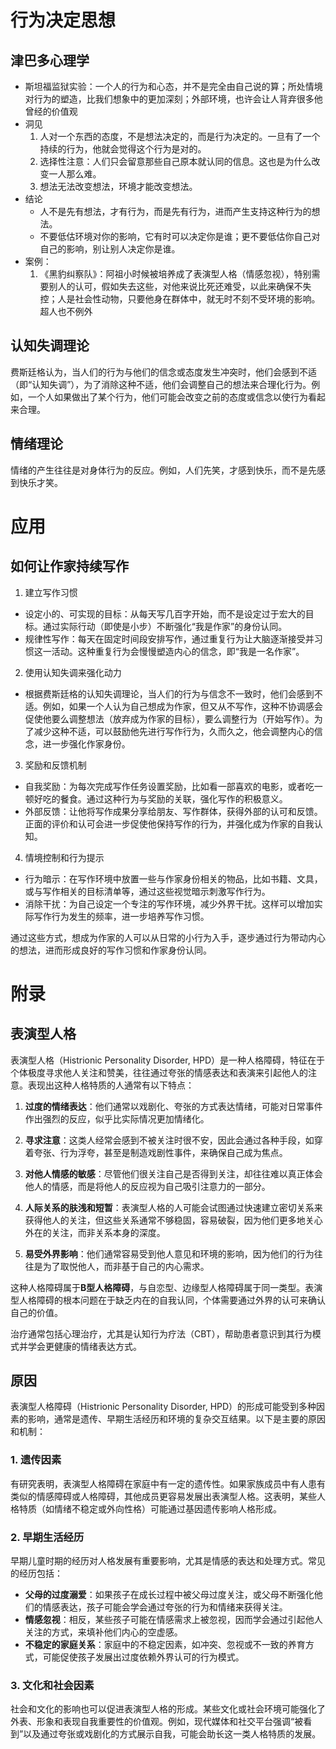 # 行为决定思想

## 津巴多心理学
* 斯坦福监狱实验：一个人的行为和心态，并不是完全由自己说的算；所处情境对行为的塑造，比我们想象中的更加深刻；外部环境，也许会让人背弃很多他曾经的价值观
* 洞见
    1. 人对一个东西的态度，不是想法决定的，而是行为决定的。一旦有了一个持续的行为，他就会觉得这个行为是对的。
    2. 选择性注意：人们只会留意那些自己原本就认同的信息。这也是为什么改变一人那么难。
    3. 想法无法改变想法，环境才能改变想法。
* 结论
    * 人不是先有想法，才有行为，而是先有行为，进而产生支持这种行为的想法。
    * 不要低估环境对你的影响，它有时可以决定你是谁；更不要低估你自己对自己的影响，别让别人决定你是谁。
* 案例：
    1. 《黑豹纠察队》：阿祖小时候被培养成了表演型人格（情感忽视），特别需要别人的认可，假如失去这些，对他来说比死还难受，以此来确保不失控；人是社会性动物，只要他身在群体中，就无时不刻不受环境的影响。超人也不例外

## 认知失调理论

费斯廷格认为，当人们的行为与他们的信念或态度发生冲突时，他们会感到不适（即“认知失调”），为了消除这种不适，他们会调整自己的想法来合理化行为。例如，一个人如果做出了某个行为，他们可能会改变之前的态度或信念以使行为看起来合理。

## 情绪理论

情绪的产生往往是对身体行为的反应。例如，人们先笑，才感到快乐，而不是先感到快乐才笑。

# 应用

## 如何让作家持续写作

1. 建立写作习惯

* 设定小的、可实现的目标：从每天写几百字开始，而不是设定过于宏大的目标。通过实际行动（即使是小步）不断强化“我是作家”的身份认同。
* 规律性写作：每天在固定时间段安排写作，通过重复行为让大脑逐渐接受并习惯这一活动。这种重复行为会慢慢塑造内心的信念，即“我是一名作家”。

2. 使用认知失调来强化动力

* 根据费斯廷格的认知失调理论，当人们的行为与信念不一致时，他们会感到不适。例如，如果一个人认为自己想成为作家，但又从不写作，这种不协调感会促使他要么调整想法（放弃成为作家的目标），要么调整行为（开始写作）。为了减少这种不适，可以鼓励他先进行写作行为，久而久之，他会调整内心的信念，进一步强化作家身份。

3. 奖励和反馈机制

* 自我奖励：为每次完成写作任务设置奖励，比如看一部喜欢的电影，或者吃一顿好吃的餐食。通过这种行为与奖励的关联，强化写作的积极意义。
* 外部反馈：让他将写作成果分享给朋友、写作群体，获得外部的认可和反馈。正面的评价和认可会进一步促使他保持写作的行为，并强化成为作家的自我认知。

4. 情境控制和行为提示

* 行为暗示：在写作环境中放置一些与作家身份相关的物品，比如书籍、文具，或与写作相关的目标清单等，通过这些视觉暗示刺激写作行为。
* 消除干扰：为自己设定一个专注的写作环境，减少外界干扰。这样可以增加实际写作行为发生的频率，进一步培养写作习惯。

通过这些方式，想成为作家的人可以从日常的小行为入手，逐步通过行为带动内心的想法，进而形成良好的写作习惯和作家身份认同。


# 附录

## 表演型人格
表演型人格（Histrionic Personality Disorder, HPD）是一种人格障碍，特征在于个体极度寻求他人关注和赞美，往往通过夸张的情感表达和表演来引起他人的注意。表现出这种人格特质的人通常有以下特点：

1. **过度的情绪表达**：他们通常以戏剧化、夸张的方式表达情绪，可能对日常事件作出强烈的反应，似乎比实际情况更加情绪化。
   
2. **寻求注意**：这类人经常会感到不被关注时很不安，因此会通过各种手段，如穿着夸张、行为浮夸，甚至是制造戏剧性事件，来确保自己成为焦点。

3. **对他人情感的敏感**：尽管他们很关注自己是否得到关注，却往往难以真正体会他人的情感，而是将他人的反应视为自己吸引注意力的一部分。

4. **人际关系的肤浅和短暂**：表演型人格的人可能会试图通过快速建立密切关系来获得他人的关注，但这些关系通常不够稳固，容易破裂，因为他们更多地关心外在的关注，而非关系本身的深度。

5. **易受外界影响**：他们通常容易受到他人意见和环境的影响，因为他们的行为往往是为了取悦他人，而非基于自己的内心需求。

这种人格障碍属于**B型人格障碍**，与自恋型、边缘型人格障碍属于同一类型。表演型人格障碍的根本问题在于缺乏内在的自我认同，个体需要通过外界的认可来确认自己的价值。

治疗通常包括心理治疗，尤其是认知行为疗法（CBT），帮助患者意识到其行为模式并学会更健康的情绪表达方式。

## 原因

表演型人格障碍（Histrionic Personality Disorder, HPD）的形成可能受到多种因素的影响，通常是遗传、早期生活经历和环境的复杂交互结果。以下是主要的原因和机制：

### 1. **遗传因素**
有研究表明，表演型人格障碍在家庭中有一定的遗传性。如果家族成员中有人患有类似的情感障碍或人格障碍，其他成员更容易发展出表演型人格。这表明，某些人格特质（如情绪不稳定或外向性格）可能通过基因遗传影响人格形成。

### 2. **早期生活经历**
早期儿童时期的经历对人格发展有重要影响，尤其是情感的表达和处理方式。常见的经历包括：
   - **父母的过度溺爱**：如果孩子在成长过程中被父母过度关注，或父母不断强化他们的情感表达，孩子可能会学会通过夸张的行为和情绪来获得关注。
   - **情感忽视**：相反，某些孩子可能在情感需求上被忽视，因而学会通过引起他人关注的方式，来填补他们内心的空虚感。
   - **不稳定的家庭关系**：家庭中的不稳定因素，如冲突、忽视或不一致的养育方式，可能促使孩子发展出过度依赖外界认可的行为模式。

### 3. **文化和社会因素**
社会和文化的影响也可以促进表演型人格的形成。某些文化或社会环境可能强化了外表、形象和表现自我重要性的价值观。例如，现代媒体和社交平台强调“被看到”以及通过夸张或戏剧化的方式展示自我，可能会助长这一类人格特质的发展。